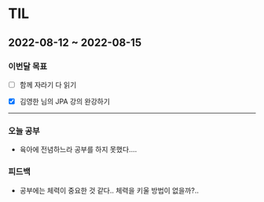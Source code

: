 # TIL

## 2022-08-12 ~ 2022-08-15

### 이번달 목표

- [ ] 함께 자라기 다 읽기

- [x] 김영한 님의 JPA 강의 완강하기

---

### 오늘 공부

- 육아에 전념하느라 공부를 하지 못했다....

### 피드백

- 공부에는 체력이 중요한 것 같다.. 체력을 키울 방법이 없을까?..
